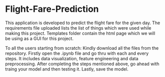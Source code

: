 # Flight-Fare-Prediction
This application is developed to predict the flight fare for the given day.
The requirements file uploaded lists the list of things which were used while making this project.
Templates folder contain the html page which we will be using as a GUI for this project.


To all the users starting from scratch:
Kindly download all the files from the repository.
Firstly open the .ipynb file and go thru with each and every steps. It includes data visualization, feature engineering and data preprocessing.
After completing the steps mentioned above, go ahead with traing your model and then testing it. Lastly, save the model.
